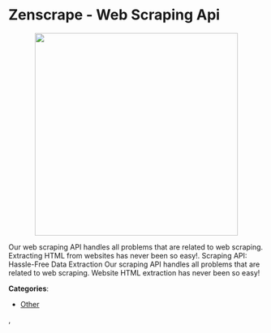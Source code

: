 # Zenscrape - Web Scraping Api
<p align="center">
    <img width="400" src="https://raw.githubusercontent.com/apis-list/apis-list/apis/zenscrape-web-scraping-api/logo_256x256.png" />
</p>

Our web scraping API handles all problems that are related to web scraping. Extracting HTML from websites has never been so easy!. Scraping API: Hassle-Free Data Extraction
Our scraping API handles all problems that are related to web scraping. Website HTML extraction has never been so easy!



**Categories**:
- [Other](https://github.com/apis-list/apis-list#other)




,


